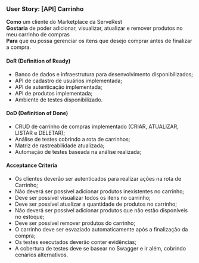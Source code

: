 ### User Story: [API] Carrinho


**Como** um cliente do Marketplace da ServeRest  
**Gostaria** de poder adicionar, visualizar, atualizar e remover produtos no meu carrinho de compras  
**Para** que eu possa gerenciar os itens que desejo comprar antes de finalizar a compra.

#### DoR (Definition of Ready)
- Banco de dados e infraestrutura para desenvolvimento disponibilizados;
- API de cadastro de usuários implementada;
- API de autenticação implementada;
- API de produtos implementada;
- Ambiente de testes disponibilizado.

#### DoD (Definition of Done)
- CRUD de carrinho de compras implementado (CRIAR, ATUALIZAR, LISTAR e DELETAR);
- Análise de testes cobrindo a rota de carrinhos;
- Matriz de rastreabilidade atualizada;
- Automação de testes baseada na análise realizada;

#### Acceptance Criteria
- Os clientes deverão ser autenticados para realizar ações na rota de Carrinho;
- Não deverá ser possível adicionar produtos inexistentes no carrinho;
- Deve ser possível visualizar todos os itens no carrinho;
- Deve ser possível atualizar a quantidade de produtos no carrinho;
- Não deverá ser possível adicionar produtos que não estão disponíveis no estoque;
- Deve ser possível remover produtos do carrinho;
- O carrinho deve ser esvaziado automaticamente após a finalização da compra;
- Os testes executados deverão conter evidências;
- A cobertura de testes deve se basear no Swagger e ir além, cobrindo cenários alternativos.
